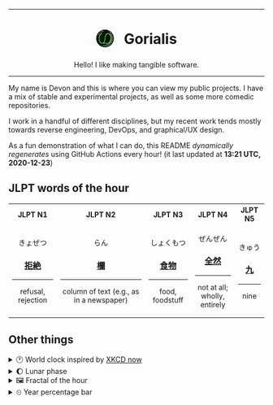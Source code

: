 ***

<h1 align="center">
<sub>
    <img src="readme/resources/avatar.png" height="36">
</sub>
&nbsp;
Gorialis
</h1>
<p align="center">
Hello! I like making tangible software.
</p>

***

My name is Devon and this is where you can view my public projects. I have a mix of stable and experimental projects, as well as some more comedic repositories.

I work in a handful of different disciplines, but my recent work tends mostly towards reverse engineering, DevOps, and graphical/UX design.

As a fun demonstration of what I can do, this README *dynamically regenerates* using GitHub Actions every hour! (it last updated at **13:21 UTC, 2020-12-23**)

<h2>JLPT words of the hour</h2>
<table>
    <tr>
        <th>JLPT N1</th>
        <th>JLPT N2</th>
        <th>JLPT N3</th>
        <th>JLPT N4</th>
        <th>JLPT N5</th>
    </tr>
    <tr>
        <td>
            <p align="center">きょぜつ</p>
            <h3 align="center"><b><a href="https://jisho.org/search/%E6%8B%92%E7%B5%B6">拒絶</a></b></h3>
            <hr>
            <p align="center">refusal,<wbr> rejection</p>
        </td>
        <td>
            <p align="center">らん</p>
            <h3 align="center"><b><a href="https://jisho.org/search/%E6%AC%84">欄</a></b></h3>
            <hr>
            <p align="center">column of text (e.g.,<wbr> as in a newspaper)</p>
        </td>
        <td>
            <p align="center">しょくもつ</p>
            <h3 align="center"><b><a href="https://jisho.org/search/%E9%A3%9F%E7%89%A9">食物</a></b></h3>
            <hr>
            <p align="center">food,<wbr> foodstuff</p>
        </td>
        <td>
            <p align="center">ぜんぜん</p>
            <h3 align="center"><b><a href="https://jisho.org/search/%E5%85%A8%E7%84%B6">全然</a></b></h3>
            <hr>
            <p align="center">not at all;<br> wholly,<wbr> entirely</p>
        </td>
        <td>
            <p align="center">きゅう</p>
            <h3 align="center"><b><a href="https://jisho.org/search/%E4%B9%9D">九</a></b></h3>
            <hr>
            <p align="center">nine</p>
        </td>
    </tr>
</table>

<h2>Other things</h2>
<details>
<summary>🕐  World clock inspired by <a href="https://xkcd.com/now">XKCD now</a></summary>

> <img src="generated/now.png" width="512">

</details>
<details>
<summary>🌔 Lunar phase</summary>

The moon is approximately 32.11% through its phase (Waxing Gibbous).

</details>
<details>
<summary>&#x1f5bc; Fractal of the hour</summary>

> <img src="generated/fractal.png" width="512">

</details>
<details>
<summary>&#x23f2; Year percentage bar</summary>
<pre><code>2020 [███████████████████▁] 97.69%</code></pre>
</details>
